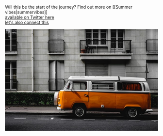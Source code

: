 Will this be the start of the journey? Find out more on [[Summer vibes|summervibes]]
<br>
[available on Twitter here](https://twitter.com/RequiemKrow)
<br>
[let's also connect this](https://ravensnotes.netlify.app/cats)

<img src="/assets/rv.jpg"/>